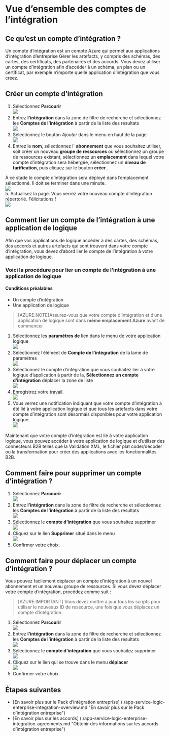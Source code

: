 <properties 
    pageTitle="Vue d’ensemble des comptes de l’intégration et le module d’intégration entreprise | Service d’application Microsoft Azure | Microsoft Azure" 
    description="Apprenez tout sur les comptes de l’intégration, le Pack d’intégration entreprise et les applications de la logique" 
    services="logic-apps" 
    documentationCenter=".net,nodejs,java"
    authors="msftman" 
    manager="erikre" 
    editor="cgronlun"/>

<tags 
    ms.service="logic-apps" 
    ms.workload="integration" 
    ms.tgt_pltfrm="na" 
    ms.devlang="na" 
    ms.topic="article" 
    ms.date="07/08/2016" 
    ms.author="deonhe"/>

# <a name="overview-of-integration-accounts"></a>Vue d’ensemble des comptes de l’intégration

## <a name="what-is-an-integration-account"></a>Ce qu’est un compte d’intégration ?
Un compte d’intégration est un compte Azure qui permet aux applications d’intégration d’entreprise Gérer les artefacts, y compris des schémas, des cartes, des certificats, des partenaires et des accords. Vous devez utiliser un compte d’intégration afin d’accéder à un schéma, un plan ou un certificat, par exemple n’importe quelle application d’intégration que vous créez.

## <a name="create-an-integration-account"></a>Créer un compte d’intégration 
1. Sélectionnez **Parcourir**   
![](./media/app-service-logic-enterprise-integration-accounts/account-1.png)  
2. Entrez **l’intégration** dans la zone de filtre de recherche et sélectionnez les **Comptes de l’intégration** à partir de la liste des résultats     
 ![](./media/app-service-logic-enterprise-integration-accounts/account-2.png)  
3. Sélectionnez le bouton *Ajouter* dans le menu en haut de la page      
![](./media/app-service-logic-enterprise-integration-accounts/account-3.png)  
4. Entrez le **nom**, sélectionnez l' **abonnement** que vous souhaitez utiliser, soit créer un nouveau **groupe de ressources** ou sélectionnez un groupe de ressources existant, sélectionnez un **emplacement** dans lequel votre compte d’intégration sera hébergée, sélectionnez un **niveau de tarification**, puis cliquez sur le bouton **créer** .   

  À ce stade le compte d’intégration sera déployé dans l’emplacement sélectionné. Il doit se terminer dans une minute.    
![](./media/app-service-logic-enterprise-integration-accounts/account-4.png)  
5. Actualisez la page. Vous verrez votre nouveau compte d’intégration répertorié. Félicitations !  
![](./media/app-service-logic-enterprise-integration-accounts/account-5.png) 

## <a name="how-to-link-an-integration-account-to-a-logic-app"></a>Comment lier un compte de l’intégration à une application de logique
Afin que vos applications de logique accéder à des cartes, des schémas, des accords et autres artefacts qui sont trouvent dans votre compte d’intégration, vous devez d’abord lier le compte de l’intégration à votre application de logique.

### <a name="here-are-the-steps-to-link-an-integration-account-to-a-logic-app"></a>Voici la procédure pour lier un compte de l’intégration à une application de logique 

#### <a name="prerequisites"></a>Conditions préalables
- Un compte d’intégration
- Une application de logique

>[AZURE.NOTE]Assurez-vous que votre compte d’intégration et d’une application de logique sont dans **même emplacement Azure** avant de commencer

1. Sélectionnez les **paramètres de** lien dans le menu de votre application logique  
![](./media/app-service-logic-enterprise-integration-accounts/linkaccount-1.png)   
2. Sélectionnez l’élément de **Compte de l’intégration** de la lame de paramètres  
![](./media/app-service-logic-enterprise-integration-accounts/linkaccount-2.png)   
3. Sélectionnez le compte d’intégration que vous souhaitez lier à votre logique d’application à partir de la, **Sélectionnez un compte d’intégration** déplacer la zone de liste  
![](./media/app-service-logic-enterprise-integration-accounts/linkaccount-3.png)   
4. Enregistrez votre travail.  
![](./media/app-service-logic-enterprise-integration-accounts/linkaccount-4.png)   
5. Vous verrez une notification indiquant que votre compte d’intégration a été lié à votre application logique et que tous les artefacts dans votre compte d’intégration sont désormais disponibles pour votre application logique.  
![](./media/app-service-logic-enterprise-integration-accounts/linkaccount-5.png)   

Maintenant que votre compte d’intégration est lié à votre application logique, vous pouvez accéder à votre application de logique et d’utiliser des connecteurs B2B telles que la Validation XML, le fichier plat coder/décoder ou la transformation pour créer des applications avec les fonctionnalités B2B.  
    
## <a name="how-to-delete-an-integration-account"></a>Comment faire pour supprimer un compte d’intégration ?
1. Sélectionnez **Parcourir**  
![](./media/app-service-logic-enterprise-integration-overview/overview-1.png)    
2. Entrez **l’intégration** dans la zone de filtre de recherche et sélectionnez les **Comptes de l’intégration** à partir de la liste des résultats     
 ![](./media/app-service-logic-enterprise-integration-overview/overview-2.png)  
3. Sélectionnez le **compte d’intégration** que vous souhaitez supprimer  
![](./media/app-service-logic-enterprise-integration-overview/overview-3.png)  
4. Cliquez sur le lien **Supprimer** situé dans le menu   
![](./media/app-service-logic-enterprise-integration-accounts/delete.png)  
5. Confirmer votre choix.    

## <a name="how-to-move-an-integration-account"></a>Comment faire pour déplacer un compte d’intégration ?
Vous pouvez facilement déplacer un compte d’intégration à un nouvel abonnement et un nouveau groupe de ressources. Si vous devez déplacer votre compte d’intégration, procédez comme suit :

>[AZURE.IMPORTANT] Vous devez mettre à jour tous les scripts pour utiliser le nouveaux ID de ressource, une fois que vous déplacez un compte d’intégration.

1. Sélectionnez **Parcourir**  
![](./media/app-service-logic-enterprise-integration-overview/overview-1.png)    
2. Entrez **l’intégration** dans la zone de filtre de recherche et sélectionnez les **Comptes de l’intégration** à partir de la liste des résultats     
 ![](./media/app-service-logic-enterprise-integration-overview/overview-2.png)  
3. Sélectionnez le **compte d’intégration** que vous souhaitez supprimer  
![](./media/app-service-logic-enterprise-integration-overview/overview-3.png)  
4. Cliquez sur le lien qui se trouve dans le menu **déplacer**   
![](./media/app-service-logic-enterprise-integration-accounts/move.png)  
5. Confirmer votre choix.    

## <a name="next-steps"></a>Étapes suivantes
- [En savoir plus sur le Pack d’intégration entreprise] (./app-service-logic-enterprise-integration-overview.md "En savoir plus sur le Pack d’intégration entreprise")  
- [En savoir plus sur les accords] (./app-service-logic-enterprise-integration-agreements.md "Obtenir des informations sur les accords d’intégration entreprise")  


 